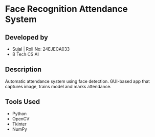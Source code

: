 # Face Recognition Attendance System

## Developed by

- Sujal | Roll No: 24EJECA033
- B Tech CS AI

## Description

Automatic attendance system using face detection. GUI-based app that captures image, trains model and marks attendance.

## Tools Used

- Python
- OpenCV
- Tkinter
- NumPy
